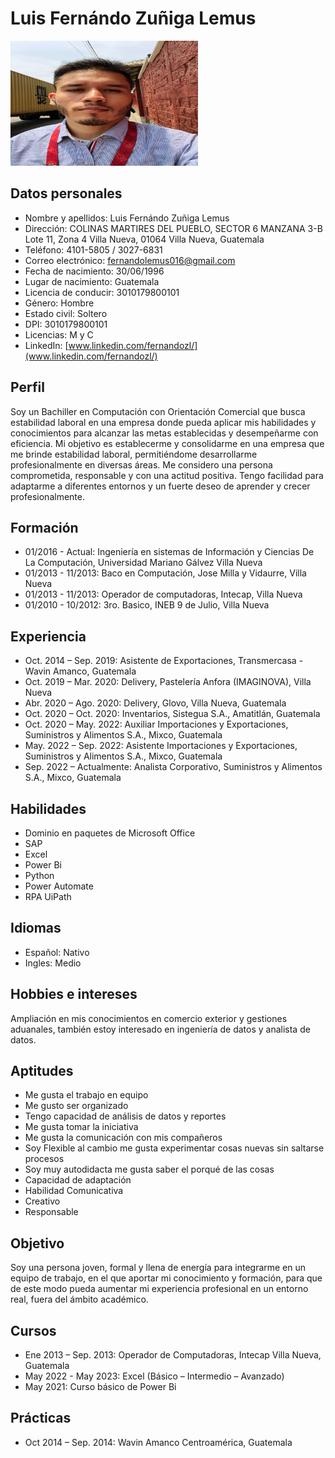 # Luis Fernándo Zuñiga Lemus

<img src="Fernando.jpg" alt="Imagen de Luis Fernándo Zuñiga Lemus" width="300" height="200">

## Datos personales
- Nombre y apellidos: Luis Fernándo Zuñiga Lemus
- Dirección: COLINAS MARTIRES DEL PUEBLO, SECTOR 6 MANZANA 3-B Lote 11, Zona 4 Villa Nueva, 01064 Villa Nueva, Guatemala
- Teléfono: 4101-5805 / 3027-6831
- Correo electrónico: fernandolemus016@gmail.com
- Fecha de nacimiento: 30/06/1996
- Lugar de nacimiento: Guatemala
- Licencia de conducir: 3010179800101
- Género: Hombre
- Estado civil: Soltero
- DPI: 3010179800101
- Licencias: M y C
- LinkedIn: [www.linkedin.com/fernandozl/](www.linkedin.com/fernandozl/)

## Perfil
Soy un Bachiller en Computación con Orientación Comercial que busca estabilidad laboral en una empresa donde pueda aplicar mis habilidades y conocimientos para alcanzar las metas establecidas y desempeñarme con eficiencia. Mi objetivo es establecerme y consolidarme en una empresa que me brinde estabilidad laboral, permitiéndome desarrollarme profesionalmente en diversas áreas. Me considero una persona comprometida, responsable y con una actitud positiva. Tengo facilidad para adaptarme a diferentes entornos y un fuerte deseo de aprender y crecer profesionalmente.

## Formación

- 01/2016 - Actual: Ingeniería en sistemas de Información y Ciencias De La Computación, Universidad Mariano Gálvez Villa Nueva
- 01/2013 - 11/2013: Baco en Computación, Jose Milla y Vidaurre, Villa Nueva
- 01/2013 - 11/2013: Operador de computadoras, Intecap, Villa Nueva
- 01/2010 - 10/2012: 3ro. Basico, INEB 9 de Julio, Villa Nueva

## Experiencia
- Oct. 2014 –  Sep.  2019: Asistente de Exportaciones, Transmercasa - Wavin Amanco, Guatemala
- Oct. 2019 – Mar. 2020: Delivery, Pastelería Anfora (IMAGINOVA), Villa Nueva
- Abr. 2020 – Ago. 2020: Delivery, Glovo, Villa Nueva, Guatemala
- Oct. 2020 – Oct. 2020: Inventarios, Sistegua S.A., Amatitlán, Guatemala
- Oct. 2020 – May. 2022: Auxiliar Importaciones y Exportaciones, Suministros y Alimentos S.A., Mixco, Guatemala
- May. 2022 – Sep. 2022: Asistente Importaciones y Exportaciones, Suministros y Alimentos S.A., Mixco, Guatemala
- Sep. 2022 – Actualmente: Analista Corporativo, Suministros y Alimentos S.A., Mixco, Guatemala

## Habilidades
- Dominio en paquetes de Microsoft Office
- SAP
- Excel
- Power Bi
- Python
- Power Automate
- RPA UiPath

## Idiomas
- Español: Nativo
- Ingles: Medio

## Hobbies e intereses
Ampliación en mis conocimientos en comercio exterior y gestiones aduanales, también estoy interesado en ingeniería de datos y analista de datos.

## Aptitudes
- Me gusta el trabajo en equipo
- Me gusto ser organizado
- Tengo capacidad de análisis de datos y reportes
- Me gusta tomar la iniciativa
- Me gusta la comunicación con mis compañeros
- Soy Flexible al cambio me gusta experimentar cosas nuevas sin saltarse procesos
- Soy muy autodidacta me gusta saber el porqué de las cosas
- Capacidad de adaptación
- Habilidad Comunicativa
- Creativo
- Responsable

## Objetivo
Soy una persona joven, formal y llena de energía para integrarme en un equipo de trabajo, en el que aportar mi conocimiento y formación, para que de este modo pueda aumentar mi experiencia profesional en un entorno real, fuera del ámbito académico.

## Cursos
- Ene 2013 – Sep. 2013: Operador de Computadoras, Intecap Villa Nueva, Guatemala
- May 2022 - May 2023: Excel (Básico – Intermedio – Avanzado)
- May 2021: Curso básico de Power Bi

## Prácticas
- Oct 2014 –  Sep.  2014: Wavin Amanco Centroamérica, Guatemala
